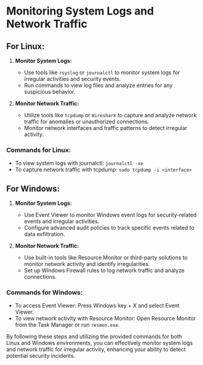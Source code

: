 # Monitoring System Logs and Network Traffic

## For Linux:

1. **Monitor System Logs:** 
    - Use tools like `rsyslog` or `journalctl` to monitor system logs for irregular activities and security events.
    - Run commands to view log files and analyze entries for any suspicious behavior.

2. **Monitor Network Traffic:** 
    - Utilize tools like `tcpdump` or `Wireshark` to capture and analyze network traffic for anomalies or unauthorized connections.
    - Monitor network interfaces and traffic patterns to detect irregular activity.

### Commands for Linux:
- To view system logs with journalctl: `journalctl -xe`
- To capture network traffic with tcpdump: `sudo tcpdump -i <interface>`

## For Windows:

1. **Monitor System Logs:** 
    - Use Event Viewer to monitor Windows event logs for security-related events and irregular activities.
    - Configure advanced audit policies to track specific events related to data exfiltration.

2. **Monitor Network Traffic:** 
    - Use built-in tools like Resource Monitor or third-party solutions to monitor network activity and identify irregularities.
    - Set up Windows Firewall rules to log network traffic and analyze connections.

### Commands for Windows:
- To access Event Viewer: Press Windows key + X and select Event Viewer.
- To view network activity with Resource Monitor: Open Resource Monitor from the Task Manager or run `resmon.exe`.

By following these steps and utilizing the provided commands for both Linux and Windows environments, you can effectively monitor system logs and network traffic for irregular activity, enhancing your ability to detect potential security incidents.
